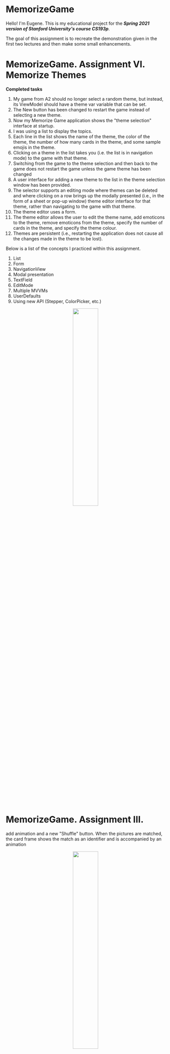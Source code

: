# MemorizeGame

Hello! I'm Eugene.
This is my educational project for the ***Spring 2021 version of Stanford University's course CS193p***.

The goal of this assignment is to recreate the demonstration given in the first two lectures and then make some small enhancements.

# MemorizeGame. Assignment VI. Memorize Themes

**Completed tasks**
1. My game from A2 should no longer select a random theme, but instead, its ViewModel should have a theme var variable that can be set.
2. The New button has been changed to restart the game instead of selecting a new theme.
3. Now my Memorize Game application shows the "theme selection" interface at startup. 
4. I was using a list to display the topics.
5. Each line in the list shows the name of the theme, the color of the theme, the number of how many cards in the theme, and some sample emojis in the theme.
6. Clicking on a theme in the list takes you (i.e. the list is in navigation mode) to the game with that theme.
7. Switching from the game to the theme selection and then back to the game does not restart the game unless the game theme has been changed 
8. A user interface for adding a new theme to the list in the theme selection window has been provided.
10. The selector supports an editing mode where themes can be deleted and where clicking on a row brings up the modally presented (i.e., in the form of a sheet or pop-up window) theme editor interface for that theme, rather than navigating to the game with that theme.
11. The theme editor uses a form.
12. The theme editor allows the user to edit the theme name, add emoticons to the theme, remove emoticons from the theme, specify the number of cards in the theme, and specify the theme colour.
13. Themes are persistent (i.e., restarting the application does not cause all the changes made in the theme to be lost).

Below is a list of the concepts I practiced within this assignment.
1. List
2. Form
3. NavigationView
4. Modal presentation
5. TextField
6. EditMode
7. Multiple MVVMs
8. UserDefaults
9. Using new API (Stepper, ColorPicker, etc.)


<div align="center">
     <img src = "2023-07-09 19.43.10.gif" width = "40%">
</div>

   
# MemorizeGame. Assignment III.
add animation and a new "Shuffle" button. When the pictures are matched, the card frame shows the match as an identifier and is accompanied by an animation

<div align="center">
     <img src = "MemorizeGame/2023-06-26 20.09.26.gif" width = "40%">
</div>



# MemorizeGame. Assignment II.

The goal of this assignment is to continue to recreate the demonstrations given in the first four lectures and then make some bigger enhancements. 
**MVVM** was used to improve the previous project.
    - MemoryGame(Model);
    - EmojiMemoryGame(ViewModel); 
    - ContentView(View).

**Completed tasks**
1. I have implemented the Memorize game working as demonstrated in lectures 1 through 4.
2. Remove the buttons for selecting a theme and (optionally) the game's name (see Assignment I).  
3. Added a formal concept of "Theme" to the model. A theme is a structure and consists of a theme name, a set of emojis to use, the number of pairs of cards to show, and the appropriate color for drawing cards.
4. At least 6 different themes are supported in your game.
5. Added a "New Game" button to my interface that starts a brand new game.
6. The new game uses a randomly selected theme, and clicking the "New Game" button causes a new random theme to be selected again.
7. The cards in the new game are completely shuffled using *randomCase*. This means that they are not in any predictable order, that they are chosen from any emoticon in the theme.
8. Entered the score of my game, deducting 1 point for each previously seen card involved in the mismatch and giving 2 points for each match (regardless of whether or not the cards were "previously seen"). The score may be negative if the user has poor memorization.
    If you first flip 🐧 + 👻, then flip 🤖 + 🏀, then flip two 👻, your score will be 2 because you scored a match (and you will not receive any penalty for flipping 🐧, ✏, or 🏀 because they have not (yet) been involved in a match and 👻 have never been involved in a match). If you flip 🐧 + 🐼 again and then flip 🏀 + 🐧, your score will be reduced by 3 full points to -1 because this 🐧 card was already seen (during the first flip) and subsequently participated in two separate discrepancies (-1 point for each discrepancy), and the 🏀 card was a discrepancy after it was already seen (-1). If you flip the 🐧 + the other 🐧 that you finally found, you get 2 points for the match and return to 1 total point.

9. The score displayed in the interface
<div align="center">
     <img src = "https://user-images.githubusercontent.com/110675494/220786090-722a1762-f0d4-46dd-93bf-7fdc07dcf529.gif" width = "60%">
</div>

# MemorizeGame. Assignment I.

**Completed tasks**
1. I have implemented a game called "Memorize" that works as shown in lectures 1 and 2. Enter all the codes. 
2. I added the caption "Memorize!" to the top of the screen.
3. Add at least 3 "Select Theme" buttons to the interface, each of which will replace all cards with new ones containing emojis that match the selected theme.
4. The number of cards in each of the 3 themes is different but in no case less than 8.
5. The cards that appear when you click the theme button are in an unpredictable (i.e. random) order.
6. The topic buttons contain an image representing the topic and text describing the topic, arranged vertically above each other.
7. The image of the topic buttons should be created using the SF symbol associated with the topic that is selected (e.g., the car symbol and the topic "Vehicles" as shown in the "Screenshots" section below).
8. The text description of the topic selection buttons is written in a noticeably smaller font than the font chosen for the emoji on the cards.

Also, I also did an Extra credit assignment.
I made a random number of cards appear each time a theme button is chosen. It always shows at least 4 cards though. I created the randomizer() function specifically for this purpose
<div align="center">
    <img width="285" alt="214946374-84c678df-cdc0-4072-bed4-e48fe8523ab8" src="https://user-images.githubusercontent.com/110675494/220786122-24170ab5-400c-4cb3-be56-4bde1803be36.png">
</div>


<br>
<br>
<br>
<br>

This project is built on Xcode 14.2 with the use of Swift 5.7 and SwiftUI 4

My email: demenkoeugene@icloud.com





